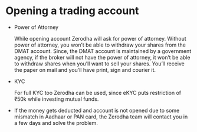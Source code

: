 # Opening a trading account

- Power of Attorney

    While opening account Zerodha will ask for power of attorney. Without power of attorney, you won’t be able to withdraw your shares from the DMAT account. Since, the DMAT account is maintained by a government agency, if the broker will not have the power of attorney, it won’t be able to withdraw shares when you’ll want to sell your shares. You’ll receive the paper on mail and you’ll have print, sign and courier it.

- KYC

    For full KYC too Zerodha can be used, since eKYC puts restriction
    of ₹50k while investing mutual funds.

- If the money gets deducted and account is not opened due to some mismatch in Aadhaar or PAN card, the Zerodha team will contact you in a few days and solve the problem.

